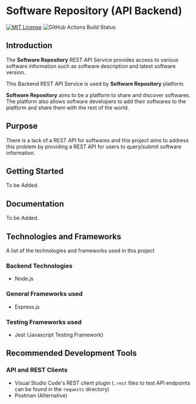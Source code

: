 # Software Repository (API Backend)

[![MIT License](https://img.shields.io/badge/license-MIT-blue)](https://github.com/learnsoftwaredevelopment/SoftwareRepository/blob/master/LICENSE)
![GitHub Actions Build Status](https://github.com/learnsoftwaredevelopment/SoftwareRepository/workflows/.github/workflows/node.js.yml/badge.svg)

## Introduction

The **Software Repository** REST API Service provides access to various software information such as software description and latest software version. 

This Backend REST API Service is used by **Software Repository** platform.

**Software Repository** aims to be a platform to share and discover softwares. The platform also allows software developers to add their softwares to the platform and share them with the rest of the world. 

## Purpose
There is a lack of a REST API for softwares and this project aims to address this problem by providing a REST API for users to query/submit software information.

## Getting Started
To be Added.

## Documentation
To be Added.

## Technologies and Frameworks
A list of the technologies and frameworks used in this project

### Backend Technologies
- Node.js

### General Frameworks used
- Express.js

### Testing Frameworks used
- Jest (Javascript Testing Framework)

## Recommended Development Tools
### API and REST Clients
- Visual Studio Code's REST client plugin (`.rest` files to test API endpoints can be found in the `requests` directory)
- Postman (Alternative)
